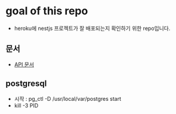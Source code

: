 # goal of this repo

- heroku에 nestjs 프로젝트가 잘 배포되는지 확인하기 위한 repo입니다.

## 문서

- [API 문서](/docs/api-list.md)

## postgresql

- 시작 : pg_ctl -D /usr/local/var/postgres start
- kill -3 PID
